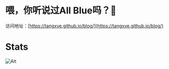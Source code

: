 # 喂，你听说过All Blue吗？🚬

访问地址：[https://tangxve.github.io/blog/](https://tangxve.github.io/blog/)


# Stats

![Alt](https://repobeats.axiom.co/api/embed/de61bcf46a640c4908f3246f5cf9b02396fe5b6c.svg "Repobeats analytics image")
